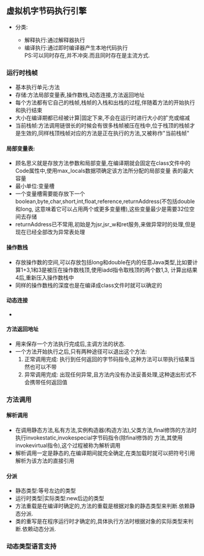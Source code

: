 ## 虚拟机字节码执行引擎  

- 分类:  

    - 解释执行:通过解释器执行    
    - 编译执行:通过即时编译器产生本地代码执行  
    PS:可以同时存在,并不冲突.而且同时存在是主流方式.  
    
### 运行时栈帧  

- 基本执行单元:方法  
- 存储:方法局部变量表,操作数栈,动态连接,方法返回地址  
- 每个方法都有它自己的栈帧,栈帧的入栈和出栈的过程,伴随着方法的开始执行和执行结束
- 大小在编译期都已经被计算|固定下来,不会在运行时进行大小的扩充或缩减  
- 当前栈帧:方法调用链很长的时候会有很多栈帧被压在栈中,位于栈顶的栈帧才是生效的,同样栈顶栈帧对应的方法是正在执行的方法,又被称作"当前栈帧"  

#### 局部变量表:
- 顾名思义就是存放方法参数和局部变量,在编译期就会固定在class文件中的Code属性中,使用max_locals数据项确定该方法所分配的局部变量
表的最大容量
- 最小单位:变量槽  
- 一个变量槽需要能存放下一个boolean,byte,char,short,int,float,reference,returnAddress(不包括double和long,
这意味着它可以占用两个或更多变量槽),这些变量最少是需要32位空间去存储  
- returnAddress已不常用,初始是为jsr,jsr_w和ret服务,来做异常时的处理,但是现在已经全部改为异常表处理  
    
#### 操作数栈  

- 存放操作数的空间,可以存放包括long和double在内的任意Java类型,比如要计算1+3,1和3是被压在操作数栈顶,使用iadd指令取栈顶的两个数1,3,
计算出结果4后,重新压入操作数栈中
- 同样的操作数栈的深度也是在编译成class文件时就可以确定的  

#### 动态连接  

-   

#### 方法返回地址  

- 用来保存一个方法执行完成后,主调方法的状态.
- 一个方法开始执行之后,只有两种途径可以退出这个方法:
    1. 正常调用完成: 执行到任何返回的字节码指令,这种方法可以带执行结果当然也可以不带 
    2. 异常调用完成: 出现任何异常,且方法内没有办法妥善处理,这种退出形式不会携带任何返回值

### 方法调用  

#### 解析调用  

- 在调用静态方法,私有方法,实例构造器(构造方法),父类方法,final修饰的方法时执行invokestatic,invokespecial字节码指令(除final修饰的
方法,其使用invokevirtual指令),这个过程被称为解析调用  
- 解析调用一定是静态的,在编译期间就完全确定,在类加载时就可以把符号引用解析为该方法的直接引用  

#### 分派  

- 静态类型:等号左边的类型  
- 运行时类型|实际类型:new后边的类型
- 方法重载是在编译时确定的,方法的重载是根据对象的静态类型来判断.依赖静态分派.
- 类的重写是在程序运行时才确定的,具体执行方法时根据对象的实际类型来判断.依赖动态分派.

### 动态类型语言支持  


